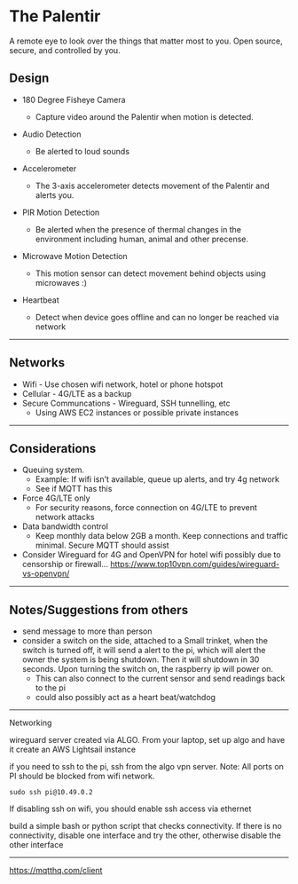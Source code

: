 # The Palentir

A remote eye to look over the things that matter most to you. Open source, secure, and controlled by you.


## Design

- 180 Degree Fisheye Camera 
    - Capture video around the Palentir when motion is detected. 

- Audio Detection 
    - Be alerted to loud sounds

- Accelerometer 
    - The 3-axis accelerometer detects movement of the Palentir and alerts you.

- PIR Motion Detection 
    - Be alerted when the presence of thermal changes in the environment including human, animal and other precense.

- Microwave Motion Detection 
    - This motion sensor can detect movement behind objects using microwaves :)

- Heartbeat 
    - Detect when device goes offline and can no longer be reached via network

---

## Networks

- Wifi - Use chosen wifi network, hotel or phone hotspot
- Cellular - 4G/LTE as a backup 
- Secure Communcations - Wireguard, SSH tunnelling, etc
    - Using AWS EC2 instances or possible private instances

---

## Considerations

- Queuing system. 
    - Example: If wifi isn't available, queue up alerts, and try 4g network
    - See if MQTT has this
- Force 4G/LTE only
    - For security reasons, force connection on 4G/LTE to prevent network attacks
- Data bandwidth control
    - Keep monthly data below 2GB a month. Keep connections and traffic minimal. Secure MQTT should assist
- Consider Wireguard for 4G and OpenVPN for hotel wifi possibly due to censorship or firewall... https://www.top10vpn.com/guides/wireguard-vs-openvpn/

---

## Notes/Suggestions from others

- send message to more than person
- consider a switch on the side, attached to a Small trinket, when the switch is turned off, it will send a alert to the pi, which will alert the owner the system is being shutdown. Then it will shutdown in 30 seconds. Upon turning the switch on, the raspberry ip will power on.
    - This can also connect to the current sensor and send readings back to the pi
    - could also possibly act as a heart beat/watchdog


--- 

Networking

wireguard server created via ALGO. From your laptop, set up algo and have it create an AWS Lightsail instance

if you need to ssh to the pi, ssh from the algo vpn server. Note: All ports on PI should be blocked from wifi network.
```
sudo ssh pi@10.49.0.2
```

If disabling ssh on wifi, you should enable ssh access via ethernet

build a simple bash or python script that checks connectivity. If there is no connectivity, disable
one interface and try the other, otherwise disable the other interface

---

https://mqtthq.com/client